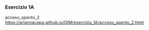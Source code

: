 ### Esercizio 1A
acceso_spento_2
https://ariannacopa.github.io/GIM/esercizio_1A/acceso_spento_2.html
